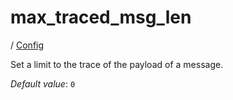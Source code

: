# max_traced_msg_len

/ [Config](../README.md) 

Set a limit to the trace of the payload of a message.

*Default value*: `0`

